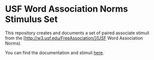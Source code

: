 # USF Word Association Norms Stimulus Set

This repository creates and documents a set of paired associate stimuli from the [http://w3.usf.edu/FreeAssociation/](USF Word Association Norms).

You can find the documentation and stimuli [here](wjhopper.github.io/USF-WAN-SS). 
